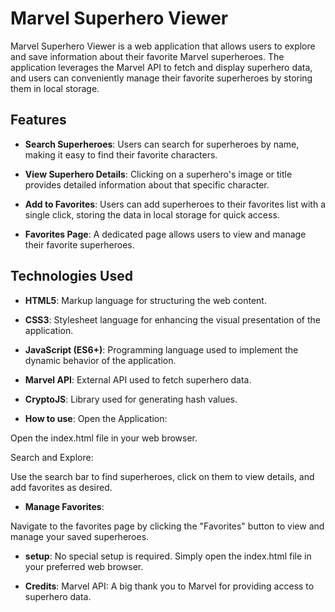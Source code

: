 # Marvel Superhero Viewer

Marvel Superhero Viewer is a web application that allows users to explore and save information about their favorite Marvel superheroes. The application leverages the Marvel API to fetch and display superhero data, and users can conveniently manage their favorite superheroes by storing them in local storage.

## Features

- **Search Superheroes**: Users can search for superheroes by name, making it easy to find their favorite characters.
  
- **View Superhero Details**: Clicking on a superhero's image or title provides detailed information about that specific character.

- **Add to Favorites**: Users can add superheroes to their favorites list with a single click, storing the data in local storage for quick access.

- **Favorites Page**: A dedicated page allows users to view and manage their favorite superheroes.

## Technologies Used

- **HTML5**: Markup language for structuring the web content.
  
- **CSS3**: Stylesheet language for enhancing the visual presentation of the application.
  
- **JavaScript (ES6+)**: Programming language used to implement the dynamic behavior of the application.

- **Marvel API**: External API used to fetch superhero data.

- **CryptoJS**: Library used for generating hash values.
 - **How to use**:
Open the Application:

Open the index.html file in your web browser.

Search and Explore:

Use the search bar to find superheroes, click on them to view details, and add favorites as desired.

- **Manage Favorites**:

Navigate to the favorites page by clicking the "Favorites" button to view and manage your saved superheroes.

- **setup**:
No special setup is required. Simply open the index.html file in your preferred web browser.

- **Credits**:
Marvel API: A big thank you to Marvel for providing access to superhero data.
